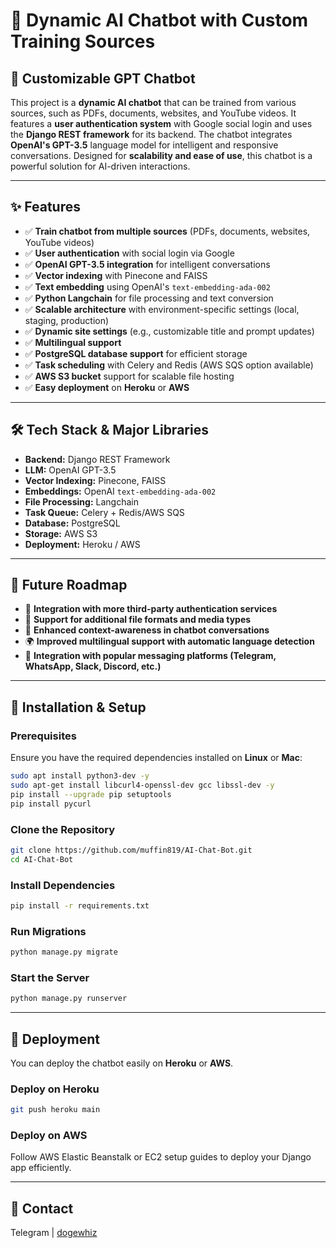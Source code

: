 # 🚀 Dynamic AI Chatbot with Custom Training Sources

## 🤖 Customizable GPT Chatbot

This project is a **dynamic AI chatbot** that can be trained from various sources, such as PDFs, documents, websites, and YouTube videos. It features a **user authentication system** with Google social login and uses the **Django REST framework** for its backend. The chatbot integrates **OpenAI's GPT-3.5** language model for intelligent and responsive conversations. Designed for **scalability and ease of use**, this chatbot is a powerful solution for AI-driven interactions.

---

## ✨ Features

- ✅ **Train chatbot from multiple sources** (PDFs, documents, websites, YouTube videos)
- ✅ **User authentication** with social login via Google
- ✅ **OpenAI GPT-3.5 integration** for intelligent conversations
- ✅ **Vector indexing** with Pinecone and FAISS
- ✅ **Text embedding** using OpenAI's `text-embedding-ada-002`
- ✅ **Python Langchain** for file processing and text conversion
- ✅ **Scalable architecture** with environment-specific settings (local, staging, production)
- ✅ **Dynamic site settings** (e.g., customizable title and prompt updates)
- ✅ **Multilingual support**
- ✅ **PostgreSQL database support** for efficient storage
- ✅ **Task scheduling** with Celery and Redis (AWS SQS option available)
- ✅ **AWS S3 bucket** support for scalable file hosting
- ✅ **Easy deployment** on **Heroku** or **AWS**

---

## 🛠 Tech Stack & Major Libraries

- **Backend:** Django REST Framework
- **LLM:** OpenAI GPT-3.5
- **Vector Indexing:** Pinecone, FAISS
- **Embeddings:** OpenAI `text-embedding-ada-002`
- **File Processing:** Langchain
- **Task Queue:** Celery + Redis/AWS SQS
- **Database:** PostgreSQL
- **Storage:** AWS S3
- **Deployment:** Heroku / AWS

---

## 🔮 Future Roadmap

- 🔗 **Integration with more third-party authentication services**
- 📂 **Support for additional file formats and media types**
- 🧠 **Enhanced context-awareness in chatbot conversations**
- 🌍 **Improved multilingual support with automatic language detection**
- 💬 **Integration with popular messaging platforms (Telegram, WhatsApp, Slack, Discord, etc.)**

---

## 🔧 Installation & Setup

### Prerequisites

Ensure you have the required dependencies installed on **Linux** or **Mac**:

```bash
sudo apt install python3-dev -y
sudo apt-get install libcurl4-openssl-dev gcc libssl-dev -y
pip install --upgrade pip setuptools
pip install pycurl
```

### Clone the Repository

```bash
git clone https://github.com/muffin819/AI-Chat-Bot.git
cd AI-Chat-Bot
```

### Install Dependencies

```bash
pip install -r requirements.txt
```

### Run Migrations

```bash
python manage.py migrate
```

### Start the Server

```bash
python manage.py runserver
```

---

## 🚀 Deployment

You can deploy the chatbot easily on **Heroku** or **AWS**.

### Deploy on Heroku

```bash
git push heroku main
```

### Deploy on AWS

Follow AWS Elastic Beanstalk or EC2 setup guides to deploy your Django app efficiently.

---

## 📩 Contact

Telegram | [dogewhiz](https://github.com/dogewhiz)
